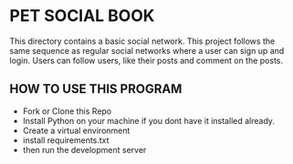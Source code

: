 # PET SOCIAL BOOK

This directory contains a basic social network. This project follows the same sequence as regular social networks where a user can sign up and login. Users can follow users, like their posts and comment on the posts. 

## HOW TO USE THIS PROGRAM

* Fork or Clone this Repo
* Install Python on your machine if you dont have it installed already.
* Create a virtual environment
* install requirements.txt
* then run the development server
